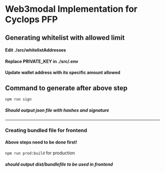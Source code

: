 # Web3modal Implementation for Cyclops PFP

## Generating whitelist with allowed limit

####  Edit ./src/whitelistAddresses
####  Replace PRIVATE_KEY in ./src/.env
####  Update wallet address with its specific amount allowed

## Command to generate after above step

`npm run sign` 
 ##### Should output json file with hashes and signature



--------------------------------------------------------------------------------------------------------------------------------------------------------------------

### Creating bundled file for frontend
#### Above steps need to be done first!

`npm run prod:build` for production

##### should output dist/bundlefile to be used in frontend
